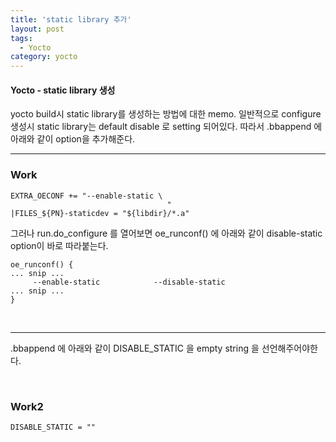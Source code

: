 ```yaml
---
title: 'static library 추가'
layout: post
tags:
  - Yocto
category: yocto
---
```

#### Yocto - static library 생성

yocto build시 static library를 생성하는 방법에 대한 memo.
일반적으로 configure 생성시 static library는 default disable 로 setting 되어있다.
따라서 .bbappend 에 아래와 같이 option을 추가해준다.

---

### Work

```
EXTRA_OECONF += "--enable-static \
                                   "
|FILES_${PN}-staticdev = "${libdir}/*.a"
```

그러나 run.do_configure 를 열어보면 oe_runconf() 에 아래와 같이 disable-static option이 바로 따라붙는다.

```
oe_runconf() {
... snip ...
     --enable-static            --disable-static          
... snip ...
}
```

<br>

---

.bbappend 에 아래와 같이 DISABLE_STATIC 을 empty string 을 선언해주어야한다.

<br>

### Work2

```
DISABLE_STATIC = ""
```
